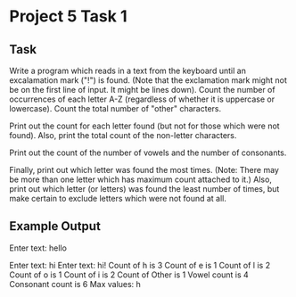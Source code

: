 # Project 5 Task 1

## Task

Write a program which reads in a text from the keyboard until an excalamation mark ("!") is found. (Note that the exclamation mark might not be on the first line of input. It might be lines down). Count the number of occurrences of each letter A-Z (regardless of whether it is uppercase or lowercase). Count the total number of "other" characters.


Print out the count for each letter found (but not for those which were not found). Also, print the total count of the non-letter characters.


Print out the count of the number of vowels and the number of consonants.


Finally, print out which letter was found the most times. (Note: There may be more than one letter which has maximum count attached to it.) Also, print out which letter (or letters) was found the least number of times, but make certain to exclude letters which were not found at all.

## Example Output

Enter text: hello

Enter text: hi
Enter text: hi!
Count of h is 3
Count of e is 1
Count of l is 2
Count of o is 1
Count of i is 2
Count of Other is 1
Vowel count is 4
Consonant count is 6
Max values:
h


